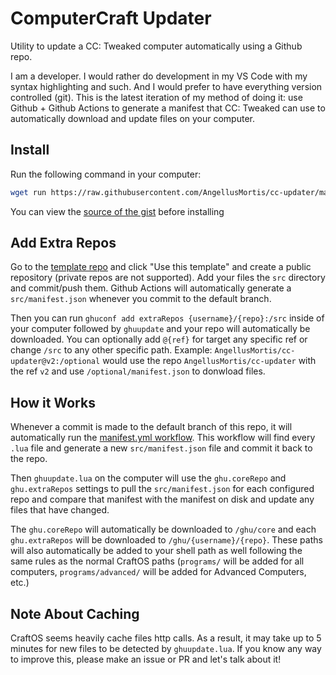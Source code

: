 # ComputerCraft Updater

Utility to update a CC: Tweaked computer automatically using a Github repo.

I am a developer. I would rather do development in my VS Code with my syntax highlighting and such. And I would prefer to have everything version controlled (git). This is the latest iteration of my method of doing it: use Github + Github Actions to generate a manifest that CC: Tweaked can use to automatically download and update files on your computer.

## Install

Run the following command in your computer:

```bash
wget run https://raw.githubusercontent.com/AngellusMortis/cc-updater/master/install.lua
```

You can view the [source of the gist](https://gist.github.com/AngellusMortis/4e2cf0a2ded3df7ee60127a44d17d655) before installing

## Add Extra Repos

Go to the [template repo](https://github.com/AngellusMortis/cc-updater-template) and click "Use this template" and create a public repository (private repos are not supported). Add your files the `src` directory and commit/push them. Github Actions will automatically generate a `src/manifest.json` whenever you commit to the default branch.

Then you can run `ghuconf add extraRepos {username}/{repo}:/src` inside of your computer followed by `ghuupdate` and your repo will automatically be downloaded. You can optionally add `@{ref}` for target any specific ref or change `/src` to any other specific path. Example: `AngellusMortis/cc-updater@v2:/optional` would use the repo `AngellusMortis/cc-updater` with the ref `v2` and use `/optional/manifest.json` to donwload files.

## How it Works

Whenever a commit is made to the default branch of this repo, it will automatically run the [manifest.yml workflow](https://github.com/AngellusMortis/cc-updater/blob/master/.github/workflows/manifest.yml). This workflow will find every `.lua` file and generate a new `src/manifest.json` file and commit it back to the repo.

Then `ghuupdate.lua` on the computer will use the `ghu.coreRepo` and `ghu.extraRepos` settings to pull the `src/manifest.json` for each configured repo and compare that manifest with the manifest on disk and update any files that have changed.

The `ghu.coreRepo` will automatically be downloaded to `/ghu/core` and each `ghu.extraRepos` will be downloaded to `/ghu/{username}/{repo}`. These paths will also automatically be added to your shell path as well following the same rules as the normal CraftOS paths (`programs/` will be added for all computers, `programs/advanced/` will be added for Advanced Computers, etc.)

## Note About Caching

CraftOS seems heavily cache files http calls. As a result, it may take up to 5 minutes for new files to be detected by `ghuupdate.lua`. If you know any way to improve this, please make an issue or PR and let's talk about it!
